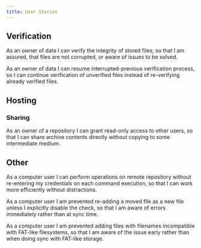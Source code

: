 ```yaml
---
title: User Stories
---
```



Verification
------------

As an owner of data I can verify the integrity of stored files, so that I am assured, that files are not corrupted, or aware of issues to be solved.

As an owner of data I can resume interrupted-previous verification process, so I can continue verification of unverified files instead of re-verifying already verified files.


Hosting
-------

### Sharing

As an owner of a repository I can grant read-only access to other users, so that I can share archive contents directly without copying to some intermediate medium.


Other
-----

As a computer user I can perform operations on remote repository without re-entering my credentials on each command execution, so that I can work more efficiently without distractions.

As a computer user I am prevented re-adding a moved file as a new file unless I explicitly disable the check, so that I am aware of errors immediately rather than at sync time.

As a computer user I am prevented adding files with filenames incompatible with FAT-like filesystems, so that I am aware of the issue early rather than when doing sync with FAT-like storage. 
